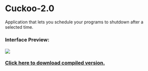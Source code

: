 # Cuckoo-2.0
Application that lets you schedule your programs to shutdown after a selected time.

<html>
<h3>
Interface Preview:<br><br>
<img src="http://i.imgur.com/XnQsVd3.png">
<br><br>
<a href="https://github.com/GiorgosZougianos/Cuckoo-2.0/raw/master/wrapper/Cuckoo%202.0.exe">Click here to download compiled version.</a>
</h3>
</html>
